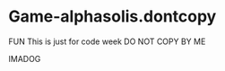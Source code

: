 # Game-alphasolis.dontcopy
FUN
This is just for code week
DO NOT COPY
BY ME






























































































IMADOG
